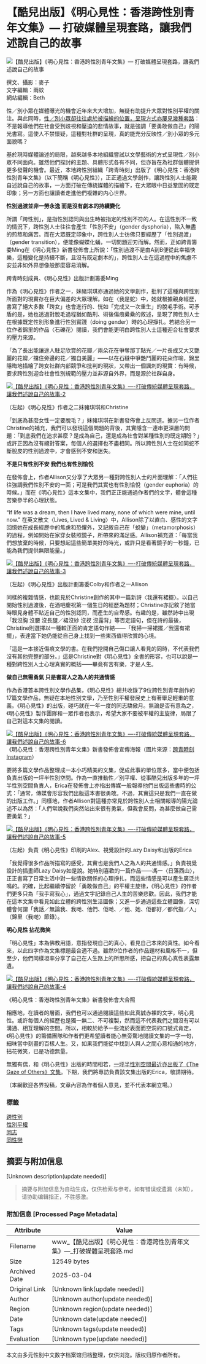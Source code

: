 # 【酷兒出版】《明心見性：香港跨性別青年文集》— 打破媒體呈現套路，讓我們述說自己的故事

![【酷兒出版】《明心見性：香港跨性別青年文集》— 打破媒體呈現套路，讓我們述說自己的故事](https://www.inmediahk.net/files/styles/w775/public/column_images/%E3%80%90%E9%85%B7%E5%85%92%E5%87%BA%E7%89%88%E3%80%91%E3%80%8A%E6%98%8E%E5%BF%83%E8%A6%8B%E6%80%A7%EF%BC%9A%E9%A6%99%E6%B8%AF%E8%B7%A8%E6%80%A7%E5%88%A5%E9%9D%92%E5%B9%B4%E6%96%87%E9%9B%86%E3%80%8B%E2%80%94%E2%80%94%E6%89%93%E7%A0%B4%E5%82%B3%E7%B5%B1%E5%AA%92%E9%AB%94%E5%91%88%E7%8F%BE%E5%A5%97%E8%B7%AF%EF%BC%8C%E8%AE%93%E6%88%91%E5%80%91%E8%BF%B0%E8%AA%AA%E8%87%AA%E5%B7%B1%E7%9A%84%E6%95%85%E4%BA%8B-1.jpg?itok=kUEsilh5)

撰文、攝影：麥子  
文字編輯：兩蚊  
網站編輯：Beth  

性／別小眾在媒體曝光的機會近年來大大增加，無疑有助提升大眾對性別平權的關注。與此同時，[性／別小眾卻往往處於被描繪的位置，呈現方式亦屢見幾種套路](https://gdottv.com/main/archives/27331)：不是報導他們在社會受到歧視和壓迫的悲情故事，就是強調「要勇敢做自己」的陽光書寫。這使人不禁懷疑，這種對社群的呈現，真的能充分反映性／別小眾的多元面貌嗎？

基於現時媒體論述的局限，越來越多本地組織嘗試以文學藝術的方式呈現性／別小眾不同面向。雖然他們探討的主題、具體形式各有不同，但亦旨在為社群個體提供更多發聲的機會。最近，本地跨性別組織「跨青時刻」出版了《明心見性：香港跨性別青年文集》（以下簡稱《明心見性》），正正通過文學創作，讓跨性別人士能親自述說自己的故事，一方面打破在傳統媒體的描繪下，在大眾眼中日益鞏固的既定印象；另一方面也讓讀者走進他們複雜的内心世界。

**性別過渡並非一勞永逸 而是沒有劇本的持續變化**

所謂「跨性別」，是指性別認同與出生時被指定的性別不符的人。在這性別不一致的情況下，跨性別人士往往會產生「性別不安」（gender dysphoria），陷入無盡的煎熬和痛苦。而在大眾既定印象中，跨性別人士彷佛只要經歷了「性別過渡」（gender transition），便能像蝴蝶化蛹，一切問題迎刃而解。然而，正如跨青籌委Ming在《明心見性》新書發佈會上所說：「性別過渡不是由A到B便從此幸福快樂，這種變化是持續不斷，且沒有既定劇本的」，跨性別人士在這過程中的焦慮不安並非如外界想像般那麼容易消解。

跨青時刻成員、《明心見性》出版計劃籌委Ming

作為《明心見性》作者之一，妹豬琪琪亦通過她的文學創作，批判了這種與跨性別所面對的現實存在巨大偏差的大眾理解。如在〈我是蛇〉中，她就根據親身經歷，書寫了絕大多數「跨女」也會進行的、恍如「完成又一次重生」的脫毛手術。可矛盾的是，她也透過對脫毛過程猶如酷刑、術後傷痕纍纍的敘述，呈現了跨性別人士在根據既定性別形象進行性別實踐（doing gender）時的心理掙扎。若結合另一位作者錦里的作品〈石礫花〉閱讀，我們會能更明白跨性別人士這種迎合社會要求的壓力來源。

「為了長出能讓途人駐足欣賞的花瓣／兩朵花在爭奪那丁點光／一片長成又大又艷麗的花瓣／擋住旁邊的花／獨自美麗」——以在石縫中爭艷鬥麗的花朵作喻，錦里隱晦地描繪了跨女社群内部競爭和批判的現狀，又帶出一個諷刺的現實：有時候，要求跨性別迎合社會性別規範的壓力並非源自外界，而是源於社群自身。

[![【酷兒出版】《明心見性：香港跨性別青年文集》—-打破傳統媒體呈現套路，讓我們述說自己的故事-2](https://live.staticflickr.com/65535/53034694102_d95fbe1f4b_b.jpg)](https://www.flickr.com/gp/inmediahk/61P6dM7Q9P "【酷兒出版】《明心見性：香港跨性別青年文集》—-打破傳統媒體呈現套路，讓我們述說自己的故事-2")

（左起）《明心見性》作者之二妹豬琪琪和Christine

「到底為甚麼女性一定要脫毛？」妹豬琪琪在新書發佈會上反問道。據另一位作者Christine的補充，我們可以發現這個問題的背後，其實隱含一連串更深層的問題：「到底我們在追求甚麼？是成為自己，還是成為社會對某種性別的既定期盼？」或許正因為沒有絕對答案，每個人的選擇也不盡相同。所以跨性別人士在如同蛇不斷脫皮的性別過渡中，才會感到不安和迷失。

**不是只有性別不安 我們也有性別愉悅**

在發佈會上，作者Allison又分享了大眾另一種對跨性別人士的片面理解：「人們往往強調我們性別不安的一面；可是我們其實也有性別愉悅（gender euphoria）的時候。」而在《明心見性》這本文集中，我們正正能通過作者們的文字，體會這種苦樂參半的心理狀態。

“If life was a dream, then I have lived many, none of which were mine, until now.” 在英文散文〈Lives, Lived & Living〉中，Allison除了以直白、感性的文字回憶她在成長經歷中的焦慮和恐懼外，又記敘自己在「蛻變」（metamorphosis）的過程，例如開始在家穿女裝照鏡子，所帶來的滿足感。Allison補充道：「每當我們想放棄的時候，只要想起這些簡單美好的時光，或許只是看著鏡子的一秒鐘，已能為我們提供無限能量。」

[![【酷兒出版】《明心見性：香港跨性別青年文集》—-打破傳統媒體呈現套路，讓我們述說自己的故事-3](https://live.staticflickr.com/65535/53035667970_886c8a8347_b.jpg)](https://www.flickr.com/gp/inmediahk/hhoZ0T7c99 "【酷兒出版】《明心見性：香港跨性別青年文集》—-打破傳統媒體呈現套路，讓我們述說自己的故事-3")

（左起）《明心見性》出版計劃籌委Colby和作者之一Allison

同樣的複雜情感，也能見於Christine創作的其中一篇新詩〈我還有裙擺〉。以自己開始性別過渡後，在酒吧慶祝第一個生日的經歷為題材；Christine亦記敘了她當時眼見身體不貼近自己的性別認同，而產生的自卑感。有趣的是，雖然詩中出現「我沒胸 沒腰 沒長腿／裙沒紗 沒衩 沒露背」等否定語句，但在詩的最後，Christine則選擇以一種較正面的肯定語句作結——「我掃一掃裙擺／我還有裙擺」，表達當下她仍能從自己身上找到一些東西值得欣賞的心境。

「這是一本接近傷痕文學的書。在我們挖開自己傷口讓人看見的同時，不代表我們沒有其他完整的部分。」這是Christine對《明心見性》全書的形容，也可以說是一種對跨性別人士心理真實的概括——畢竟有苦有樂，才是人生。

**做自己無需勇氣 只是書寫人之為人的共通情感**

作為香港首本跨性別文學作品集，《明心見性》總共收錄了9位跨性別青年創作的17篇文學作品，無疑在本地性別文學，乃至性別平權發展史上有著舉足輕重的意義。《明心見性》的出版，碰巧就在一年一度的同志驕傲月。無論是否有意為之，《明心見性》製作團隊和一眾作者也表示，希望大家不要被平權的主旋律，局限了自己對這本文集的閱讀。

[![【酷兒出版】《明心見性：香港跨性別青年文集》—-打破傳統媒體呈現套路，讓我們述說自己的故事-6](https://live.staticflickr.com/65535/53035668205_1d4feab935_b.jpg)](https://www.flickr.com/gp/inmediahk/76691815J0 "【酷兒出版】《明心見性：香港跨性別青年文集》—-打破傳統媒體呈現套路，讓我們述說自己的故事-6") 
《明心見性：香港跨性別青年文集》新書發佈會宣傳海報（圖片來源：[跨青時刻 Instagram](https://www.instagram.com/p/Csp5XCtv22i/)）

要將多篇文學作品整理成一本小巧精美的文集，促成此事的單位眾多，當中便包括負責出版的一坪半性別空間。作為一直推動性／別平權、從事酷兒出版多年的一坪半性別空間負責人，Erica在發佈會上亦指出傳媒一般報導他們出版這些書時的公式：「通常，傳媒會形容我們出版這本書很勇敢。不過，其實這只是我們一直在做的出版工作。」同樣地，作者Allison對這種亦常見於跨性別人士相關報導的陽光論述不以為然：「人們常說我們突然站出來很有勇氣，但我會反問，為甚麼做自己需要勇氣？」

[![【酷兒出版】《明心見性：香港跨性別青年文集》—-打破傳統媒體呈現套路，讓我們述說自己的故事-5](https://live.staticflickr.com/65535/53035458939_d2d20dea93_b.jpg)](https://www.flickr.com/gp/inmediahk/G515D8700b "【酷兒出版】《明心見性：香港跨性別青年文集》—-打破傳統媒體呈現套路，讓我們述說自己的故事-5")

（左起）負責《明心見性》印刷的Alex、視覺設計的Lazy Daisy和出版的Erica

「我覺得很多作品所描寫的感受，其實也是我們人之為人的共通情感。」負責視覺設計的插畫師Lazy Daisy如是說。她特別喜歡的一篇作品——馮一〈日落西山〉，正正書寫了日常生活中對一些情欲關係的心理掙扎，而這些情感是可以產生廣泛共鳴的。的確，比起繼續停留於「勇敢做自己」的平權主旋律，《明心見性》的作者們更多只為「我手寫我心」，通過文字記錄自己人生的苦樂悲歡。因此，我們才能在這本文集中看見如此立體的跨性別生活圖像；又進一步通過這些立體圖像，深切體會何謂「我話／無論我、我哋、他們、佢哋、／他、她、佢都好／都代指／人」（錦里〈我哋〉節錄）。

**明心見性 拈花微笑**

「明心見性」本為佛教用語，意指發現自己的真心，看見自己本來的真性。如今看來，以此四字作為文集標題最合適不過。雖然9位作者的作品題材和風格不一，但至少，他們同樣坦率分享了自己在人生路上的所思所感，把自己的真心真性表露無遺。

[![【酷兒出版】《明心見性：香港跨性別青年文集》—-打破傳統媒體呈現套路，讓我們述說自己的故事-4](https://live.staticflickr.com/65535/53035668045_c442f4363a_b.jpg)](https://www.flickr.com/gp/inmediahk/VL7rNiSRe7 "【酷兒出版】《明心見性：香港跨性別青年文集》—-打破傳統媒體呈現套路，讓我們述說自己的故事-4")

《明心見性：香港跨性別青年文集》新書發佈會大合照

相應地，在讀者的層面，我們也可以通過閱讀這些如此真誠赤裸的文字，明心見性。或許每個人的經歷也是獨一無二、不可複製，然而這不代表我們之間沒有可以溝通、相互理解的空間。所以，相較於給予一些流於表面而空洞的口號式肯定，《明心見性》的籌備團隊和作者們更希望讀者能心無旁騖地閱讀文集的一字一句，細味當中刻畫的百樣人生。又，如果我們能從中找到人與人之間心意相通的地方，拈花微笑，已是功德無量。

無獨有偶，和《明心見性》出版的時間相若，[一坪半性別空間最近亦出版了《The Gaze of Others》文集](https://gdottv.com/main/archives/31589)。下期，我們將專訪負責該文集出版的Erica，敬請期待。

（本網歡迎各界投稿，文章內容為作者個人意見，並不代表本網立場。）

### 標籤
[跨性別](https://www.inmediahk.net/taxonomy/term/502791)  
[性別平權](https://www.inmediahk.net/taxonomy/term/530117)  
[同志](https://www.inmediahk.net/taxonomy/term/501356)  
[同性戀](https://www.inmediahk.net/taxonomy/term/501259)  
<!-- tcd_original_link https://www.inmediahk.net/node/%E6%80%A7%E5%88%A5/%E3%80%90%E9%85%B7%E5%85%92%E5%87%BA%E7%89%88%E3%80%91%E3%80%8A%E6%98%8E%E5%BF%83%E8%A6%8B%E6%80%A7%EF%BC%9A%E9%A6%99%E6%B8%AF%E8%B7%A8%E6%80%A7%E5%88%A5%E9%9D%92%E5%B9%B4%E6%96%87%E9%9B%86%E3%80%8B%E2%80%94-%E6%89%93%E7%A0%B4%E5%AA%92%E9%AB%94%E5%91%88%E7%8F%BE%E5%A5%97%E8%B7%AF%EF%BC%8C%E8%AE%93%E6%88%91%E5%80%91%E8%BF%B0%E8%AA%AA%E8%87%AA%E5%B7%B1%E7%9A%84%E6%95%85%E4%BA%8B -->


## 摘要与附加信息

<!-- tcd_abstract -->
[Unknown description(update needed)]
<!-- tcd_abstract_end -->

> 摘要与附加信息为自动生成，仅供检索与参考。如有错误或遗漏（未知），请协助编辑指正，不胜感激。

### 附加信息 [Processed Page Metadata]

| Attribute       | Value                                  |
|-----------------|----------------------------------------|
| Filename        | www_【酷兒出版】《明心見性：香港跨性別青年文集》—_打破媒體呈現套路.md                             |
| Size            | 12549 bytes                           |
| Archived Date   | 2025-03-04                             |
| Original Link   | [Unknown link(update needed)]                       |
| Author          | [Unknown author(update needed)]                               |
| Region          | [Unknown region(update needed)]                               |
| Date            | [Unknown date(update needed)]                                 |
| Tags            | [Unknown tags(update needed)]                                 |
| Evaluation            | [Unknown type(update needed)]                                 |
<!-- tcd_table_end -->

本文由多元性别中文数字档案馆归档整理，仅供浏览。版权归原作者所有。
